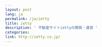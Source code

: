 ```yaml
---
layout: post
lang: ja
permalink: /ja/ietty
title: ietty
description: ' 不動産サイトiettyの開発・運営 '
categories: 
link: http://ietty.co.jp/
---
```

